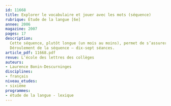 ```yaml
---
id: 11668
title: Explorer le vocabulaire et jouer avec les mots (séquence)
rubrique: Étude de la langue [6e]
annee: 2006
magazine: 2007
pages: 17
description: 
  Cette séquence, plutôt longue (un mois au moins), permet de s’assurer de plusieurs acquis fondamentaux en vocabulaire et grammaire, et de profiter de la spontanéité propre aux élèves de sixième afin d’encourager leur plaisir de lire et d’écrire en s’amusant avec les mots. Les premières activités de français au collège sont de cette manière envisagées de façon ludique et plus attractive, tout en permettant certaines mises au point essentielles, sachant que les écarts sont grands et qu’une partie plus ou moins importante des élèves maîtrise mal certaines notions de base.
  Déroulement de la séquence – dix-sept séances.
article_pdf: 11668.pdf
revue: L’école des lettres des collèges
auteurs:
- Laurence Bonin-Descurninges
disciplines:
- français
niveau_etudes:
- sixième
programmes:
- étude de la langue - lexique
---
```

